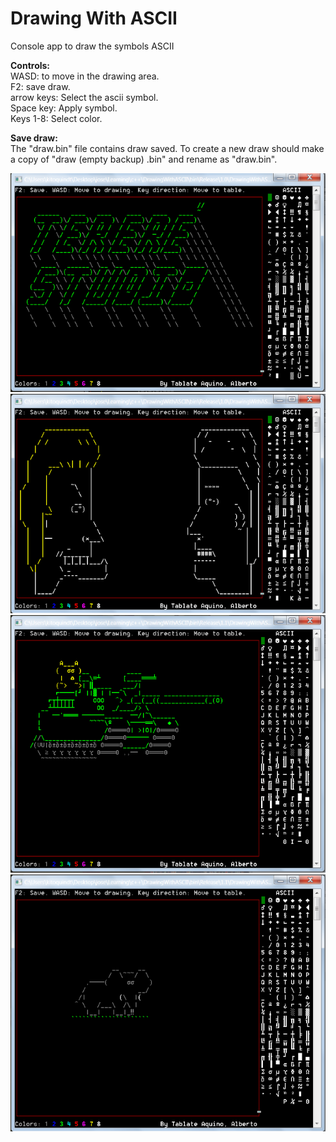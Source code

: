 # Drawing With ASCII
Console app to draw the symbols ASCII

<strong>Controls:</strong><br/>
WASD: to move in the drawing area.<br/>
F2: save draw.<br/>
arrow keys: Select the ascii symbol.<br/>
Space key: Apply symbol.<br/>
Keys 1-8: Select color.<br/>

<strong>Save draw:</strong><br/>
The "draw.bin" file contains draw saved. To create a new draw should make a copy of "draw (empty backup) .bin" and rename as "draw.bin".

<img src="https://raw.githubusercontent.com/tablatealberto/DrawingWithASCII/master/bin/Release/example%204.png"/>
<img src="https://raw.githubusercontent.com/tablatealberto/DrawingWithASCII/master/bin/Release/example%202.png"/>
<img src="https://raw.githubusercontent.com/tablatealberto/DrawingWithASCII/master/bin/Release/example%201.png"/>
<img src="https://raw.githubusercontent.com/tablatealberto/DrawingWithASCII/master/bin/Release/example%203.png"/>